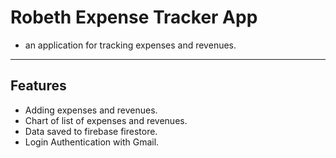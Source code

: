 # Robeth Expense Tracker App

- an application for tracking expenses and revenues.

---

## Features

- Adding expenses and revenues.
- Chart of list of expenses and revenues.
- Data saved to firebase firestore.
- Login Authentication with Gmail.
